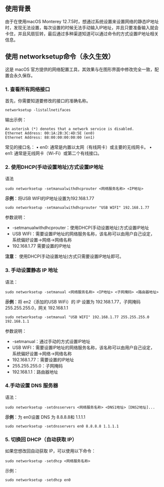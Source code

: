 ## 使用背景
由于在使用macOS Monterey 12.7.5时，想通过系统设置来设置网络的静态IP地址时，发现无法设置，每次设置的时候无法手动输入IP地址，并且只要准备输入就会卡住，并且风扇狂转，最后通过多种渠道知道可以通过命令的方式设置IP地址相关信息。

## 使用 networksetup命令（永久生效）
这是 macOS 官方提供的网络配置工具，其效果与在图形界面中修改完全一致，配置会永久保存。

### 1. 查看所有网络接口
首先，你需要知道要修改的接口的准确名称。
```
networksetup -listallnetifaces
```
输出示例：
```
An asterisk (*) denotes that a network service is disabled.
Ethernet Address: 00:1A:2B:3C:4D:5E (en0)
Ethernet Address: 88:00:00:00:00:00 (en1)
```
常见的接口名：
• ​en0: 通常是内置以太网（有线网卡）或主要的无线网卡。
• en1: 通常是无线网卡（Wi-Fi）或第二个有线接口。


### 2. 使用DHCP(手动设置地址)方式设置IP地址
语法
```
sudo networksetup -setmanualwithdhcprouter <网络服务名称> <IP地址> 
```
**示例**：将USB WIFI的IP地址设置为192.168.1.77
```
sudo networksetup -setmanualwithdhcprouter "USB WIFI" 192.168.1.77
```
参数说明：
- -setmanualwithdhcprouter：使用DHCP(手动设置地址)方式设置IP地址
- USB WIFI：需要设置IP地址的网络服务名称，该名称可以由用户自己设定，系统偏好设置->网络->网络名称
- 192.168.1.77 需要设置的IP地址

**注意**：
使用DHCP(手动设置地址)方式只需要设置IP地址即可。


### 3. 手动设置静态 IP 地址
语法：
```
sudo networksetup -setmanual <网络服务名称> <IP地址> <子网掩码> <路由器地址>
```
​**示例​**：将 en2（添加的USB WiFi）的 IP 设置为 192.168.1.77，子网掩码 255.255.255.0，网关 192.168.1.1
```
sudo networksetup -setmanual "USB WIFI" 192.168.1.77 255.255.255.0 192.168.1.1
```
参数说明：
- -setmanual：通过手动的方式设置IP地址
- USB WIFI：需要设置IP地址的网络服务名称，该名称可以由用户自己设定，系统偏好设置->网络->网络名称
- 192.168.1.77：需要设置的IP地址
-  255.255.255.0：子网掩码
-  192.168.1.1：路由器地址



### 4.手动设置 DNS 服务器
语法：
```
sudo networksetup -setdnsservers <网络服务名称> <DNS1地址> [DNS2地址]...
```
**示例**​：为 en0设置 DNS 为 8.8.8.8和 1.1.1.1
```
sudo networksetup -setdnsservers en0 8.8.8.8 1.1.1.1
```
### 5. 切换回 DHCP（自动获取 IP）
如果您想改回自动获取 IP，可以使用以下命令：
```
sudo networksetup -setdhcp <网络服务名称>
```
示例​：
```
sudo networksetup -setdhcp en0
```








